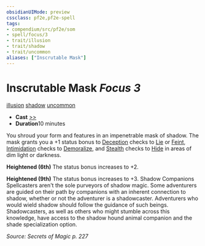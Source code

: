 ```yaml
---
obsidianUIMode: preview
cssclass: pf2e,pf2e-spell
tags:
- compendium/src/pf2e/som
- spell/focus/3
- trait/illusion
- trait/shadow
- trait/uncommon
aliases: ["Inscrutable Mask"]
---
```

# Inscrutable Mask *Focus 3*   
[illusion](../../Rules/traits/illusion.md)  [shadow](../../Rules/traits/shadow.md)  [uncommon](../../Rules/traits/uncommon.md)  

- **Cast** [>>](../../Rules/core-rulebook/chapter-9-playing-the-game.md#Actions "Two-Action") 
- **Duration**10 minutes

You shroud your form and features in an impenetrable mask of shadow. The mask grants you a +1 status bonus to [Deception](../skills.md#Deception) checks to [Lie](../../Rules/actions/lie.md) or [Feint](../../Rules/actions/feint.md), [Intimidation](../skills.md#Intimidation) checks to [Demoralize](../../Rules/actions/demoralize.md), and [Stealth](../skills.md#Stealth) checks to [Hide](../../Rules/actions/hide.md) in areas of dim light or darkness.

**Heightened (6th)** The status bonus increases to +2.

**Heightened (9th)** The status bonus increases to +3. Shadow Companions Spellcasters aren't the sole purveyors of shadow magic. Some adventurers are guided on their path by companions with an inherent connection to shadow, whether or not the adventurer is a shadowcaster. Adventurers who would wield shadow should follow the guidance of such beings. Shadowcasters, as well as others who might stumble across this knowledge, have access to the shadow hound animal companion and the shade specialization option.

*Source: Secrets of Magic p. 227*
